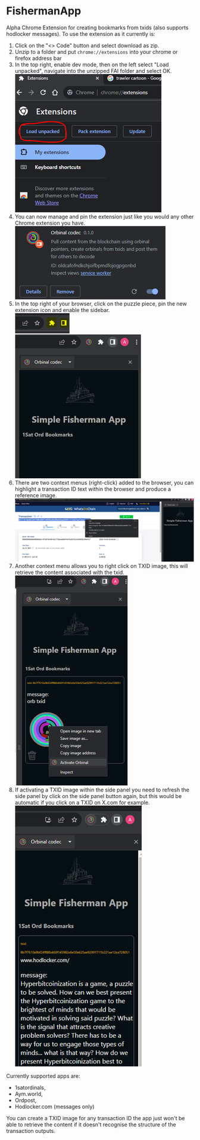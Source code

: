 # FishermanApp
Alpha Chrome Extension for creating bookmarks from txids (also supports hodlocker messages).
To use the extension as it currently is:
1. Click on the "<> Code" button and select download as zip.
2. Unzip to a folder and put `chrome://extensions` into your chrome or firefox address bar
3. In the top right, enable dev mode, then on the left select "Load unpacked", navigate into the unzipped FAI folder and select OK.\
![image info](./images/load1.png)
4. You can now manage and pin the extension just like you would any other Chrome extension you have.\
![image info](./images/load2.png)
5. In the top right of your browser, click on the puzzle piece, pin the new extension icon and enable the sidebar.\
![image info](./images/load3.png)\
![image info](./images/load4.png)
6. There are two context menus (right-click) added to the browser, you can highlight a transaction ID text within the browser and produce a reference image.\
![image info](./images/load5.png)
7. Another context menu allows you to right click on TXID image, this will retrieve the content associated with the txid.\
![image info](./images/load6.png)
8. If activating a TXID image within the side panel you need to refresh the side panel by click on the side panel button again, but this would be automatic if you click on a TXID on X.com for example.\
![image info](./images/load7.png)


Currently supported apps are: 
- 1satordinals, 
- Aym.world, 
- Ordpost, 
- Hodlocker.com (messages only)

You can create a TXID image for any transaction ID the app just won't be able to retrieve the content if it doesn't recognise the structure of the transaction outputs.


